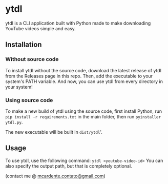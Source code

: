 # ytdl
ytdl is a CLI application built with Python made to make downloading YouTube videos simple and easy.

## Installation
### Without source code
To install ytdl without the source code, download the latest release of ytdl from the Releases page in this repo.
Then, add the executable to your system's PATH variable.
And now, you can use ytdl from every directory in your system!

### Using source code
To make a new build of ytdl using the source code, first install Python, run
`
pip install -r requirements.txt
`
in the main folder, then run
`
pyinstaller ytdl.py
`.

The new executable will be built in `dist/ytdl`'.

## Usage
To use ytdl, use the following command:
`
ytdl <youtube-video-id>
`
You can also specify the output path, but that is completely optional.


(contact me @ mcardente.contato@gmail.com)
